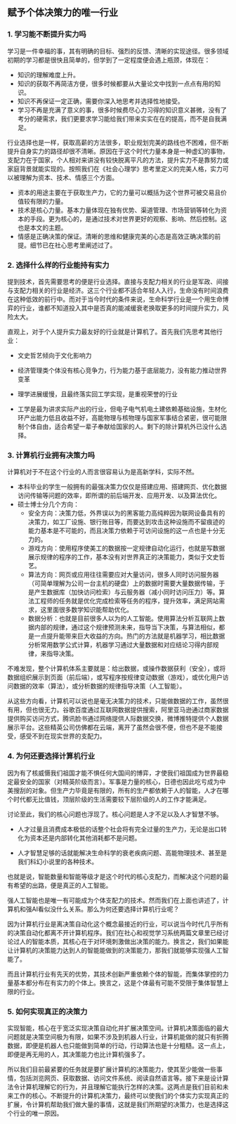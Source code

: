 ## 赋予个体决策力的唯一行业

### 1. 学习能不断提升实力吗

学习是一件幸福的事，其有明确的目标、强烈的反馈、清晰的实现途径。很多领域初期的学习都是很快且简单的，但学到了一定程度便会遇上瓶颈，体现在：

- 知识的理解难度上升。
- 知识的获取不再简洁方便，很多时候都要从大量论文中找到一点点有用的知识。
- 知识不再保证一定正确，需要你深入地思考并选择性地接受。
- 学习不再是充满了意义的事，很多时候费尽心力习得的知识意义甚微，没有了考分的硬需求，我们更要求学习能给我们带来实实在在的提高，而不是自我满足。

行业选择也是一样，获取高薪的方法很多，职业规划完美的路线也不困难，但不断提升自身实力的路径却很不清晰。原因在于这个时代力量本身是一种虚幻的事物，支配力在于国家，个人相对来讲没有较快脱离平凡的方法，提升实力不是靠努力或家庭背景就能实现的。按照我们在《社会心理学》思考里定义的完美人格，实力可以被理解为资本、技术、情感三个方面。

- 资本的用途主要在于获取生产力，它的力量可以概括为这个世界可被交易且价值较有限的力量。
- 技术是核心力量。基本力量体现在独有优势、渠道管理、市场营销等转化为资本的手段。更为核心的，是通过技术对世界更好的观察、影响、然后控制。这也是本文的主题。
- 情感是正确决策的保证。清晰的思维和健康完美的心态是高效正确决策的前提。细节已在社心思考里阐述过了。

### 2. 选择什么样的行业能持有实力

提到技术，首先需要思考的便是行业选择。直接与支配力相关的行业是军政、间接与支配力相关的行业是经济。这三个行业都不适合年轻人入行，生命没有时间浪费在这种低效的前行中。而对于当今时代的条件来说，生命科学行业是一个用生命博弈的行业，谁都不知道投入其中是否真的能减缓衰老换取更多的时间提升实力，风险太大。

直观上，对于个人提升实力最友好的行业就是计算机了。首先我们先思考其他行业：

- 文史哲艺倾向于文化影响力

- 经济管理类个体没有核心竞争力，行为能力基于底层能力，没有能力推动世界变革

- 理学进展缓慢，且最终落实回工学实现，是重视荣誉的行业

- 工学是最为讲求实际产出的行业，但电子电气机电土建依赖基础设施，生材化环产出能力低且收益不好，高能物理与核物理与国家军事结合紧密，很可能限制个体自由，适合希望一辈子奉献给国家的人。剩下的除计算机外已没什么选择。

### 3. 计算机行业拥有决策力吗

计算机对于不在这个行业的人而言很容易认为是高新学科，实际不然。

- 本科毕业的学生一般拥有的最强决策力仅仅是搭建应用、搭建网页、优化数据访问传输等问题的效率，即所谓的前后端开发、应用开发、以及算法优化。
- 硕士博士分几个方向：
  - 安全方向：决策力低，外界误以为的黑客能力高纯粹因为联网设备具有的决策力，如工厂设施、银行账目等，而要达到攻击这种设施而不留痕迹的能力基本是不可能的，而且决策力依赖于可访问设施的这一点也是十分无力的。
  - 游戏方向：使用程序使美工的数据按一定规律自动化运行，也就是写数据展示规律的程序的工作，基本没有对世界真正的决策能力，类似于文史哲艺。
  - 算法方向：网页或应用往往需要应对大量访问，很多人同时访问服务器（可简单理解为公司一台主机的硬盘）上的数据时需要大量数据传输，于是产生数据库（加快访问检索）与云服务器（减小同时访问压力）等。算法工程师的任务就是优化完成检索等任务的程序，提升效率，满足网站需求，这里面很多数学知识能帮助优化。
  - 数据分析：也就是目前很多人以为的人工智能。使用算法分析互联网上数据内部的规律，通过这个规律预测未来，指导当下决策，与算法相似，都是一点提升能带来巨大收益的方向。热门的方法就是机器学习，相比数据分析常用数学公式计算，机器学习通过大量数据和对应结论习得内部规律，来指导决策。

不难发现，整个计算机体系主要就是：给出数据，或操作数据获利（安全），或将数据组织展示到页面（前后端），或写程序按规律变动数据（游戏），或优化用户访问数据的效率（算法），或分析数据的规律指导决策（人工智能）。

从这些方向看，计算机可以说也是毫无决策力的技术，只能做数据的工作，虽然很有用，但也很无力。谷歌百度通过互联网数据提供搜索，阿里亚马逊通过商家数据提供购买访问方式，腾讯脸书通过网络提供人际数据交换，微博推特提供个人数据展示平台。这些精英公司仿佛都在云端，离开了虽然会很不便，但也不是不能接受，感受不到在现实世界的支配力。

### 4. 为何还要选择计算机行业

因为有了核威慑我们祖国才能不惧任何大国间的博弈，才使我们祖国成为世界最稳定最安全的国家（对精英阶级而言）。军事是力量的核心，日德也因此吃亏成为中美搜刮的对象。但生产力毕竟是有限的，所有的生产都依赖于人的智能，人才在哪个时代都无比值钱，顶层阶级的生活需要较下层阶级的人的工作才能满足。

讨论至此，我们的核心问题也浮现了。核心问题是人才不足以及人才智慧不够。

- 人才过量且消费成本极低的话整个社会将有完全过量的生产力，无论是出口转化为资本还是内部转化其他消耗都不是问题。

- 人才智慧足够的话就能解决生命科学的衰老疾病问题、高能物理技术、甚至是我们科幻小说里的各种技术。

也就是说，智能数量和智能等级才是这个时代的核心支配力，而解决这个问题的最有希望的出路，便是真正的人工智能。

强人工智能也是唯一有可能成为个体支配力的技术。然而我们在上面也讲述了，计算机和强AI看似没什么关系。那么为何还要选择计算机行业呢？

因为计算机行业是离决策自动化这个概念最接近的行业，可以说当今时代几乎所有的决策自动化都离不开计算机程序。我们在社心和视觉学习系统两篇文章里已经讨论过人的智能本质，其核心在于对环境刺激做出决策的能力。换言之，我们如果能让计算机的决策能力达到人的智能能做到的决策能力，那我们就能够实现强人工智能了。

而且计算机行业有先天的优势，其技术创新严重依赖个体的智能，而集体掌控的力量基本都分布在有实力的个体上。换言之，这是个体最有可能不受限于集体智慧上限的行业。

### 5. 如何实现真正的决策力

实现智能，核心在于宽泛实现决策自动化并扩展决策空间。计算机决策面临的最大问题就是决策空间极为有限，如果不涉及到机器人行业，计算机能做的就只有折腾数据，即便是机器人也只能做到简单的行动，行动算法也是十分粗糙。这一点上，即便是再无用的人，其决策能力也比计算机强多了。

所以我们目前最紧要的任务就是要扩展计算机的决策能力，使其至少能做一些事情，包括浏览网页、获取数据、访问文件系统、阅读自然语言等。接下来是设计算法令计算机理解它的行为，并且理解它能执行怎样的决策。这两点是我们目前和未来工作的核心。不断提升的计算机决策力，最终可以使我们的个体实力实现真正的扩展，令计算机帮助我们做大量的事情，这就是我们所期望的决策力，也是选择这个行业的唯一原因。













